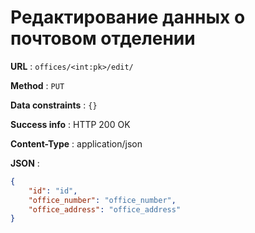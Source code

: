 # Редактирование данных о почтовом отделении

**URL** : `offices/<int:pk>/edit/`

**Method** : `PUT` 

**Data constraints** : `{}`

**Success info** : HTTP 200 OK

**Content-Type** : application/json

**JSON** :
```json
{
    "id": "id",
    "office_number": "office_number",
    "office_address": "office_address"
}
```